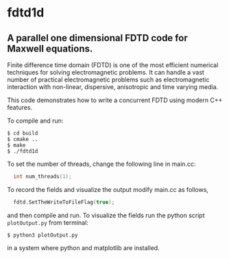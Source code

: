 # fdtd1d

## A parallel one dimensional FDTD code for Maxwell equations. 

Finite difference time domain (FDTD) is one of the most efficient numerical
techniques for solving electromagnetic problems. It can handle a vast number
of practical electromagnetic problems such as electromagnetic interaction with
non-linear, dispersive, anisotropic and time varying media.

This code demonstrates how to write a concurrent FDTD using modern C++ features.

To compile and run:

```
$ cd build 
$ cmake .. 
$ make     
$ ./fdtd1d 
```

To set the number of threads, change the following line in main.cc:

``` C++
  int num_threads(1);
```

To record the fields and visualize the output modify main.cc as follows, 

``` C++
  fdtd.SetTheWriteToFileFlag(true);
```

and then compile and run. To visualize the fields run the python script 
`plotOutput.py` from terminal:

```
$ python3 plotOutput.py
```

in a system where python and matplotlib are installed.







